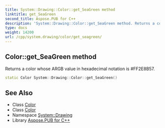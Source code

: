 ```yaml
---
title: System::Drawing::Color::get_SeaGreen method
linktitle: get_SeaGreen
second_title: Aspose.PUB for C++
description: 'System::Drawing::Color::get_SeaGreen method. Returns a color whose ARGB value in hexadecimal notation is #FF2E8B57 in C++.'
type: docs
weight: 14200
url: /cpp/system.drawing/color/get_seagreen/
---
```

## Color::get_SeaGreen method


Returns a color whose ARGB value in hexadecimal notation is #FF2E8B57.

```cpp
static Color System::Drawing::Color::get_SeaGreen()
```

## See Also

* Class [Color](../)
* Class [Color](../)
* Namespace [System::Drawing](../../)
* Library [Aspose.PUB for C++](../../../)
